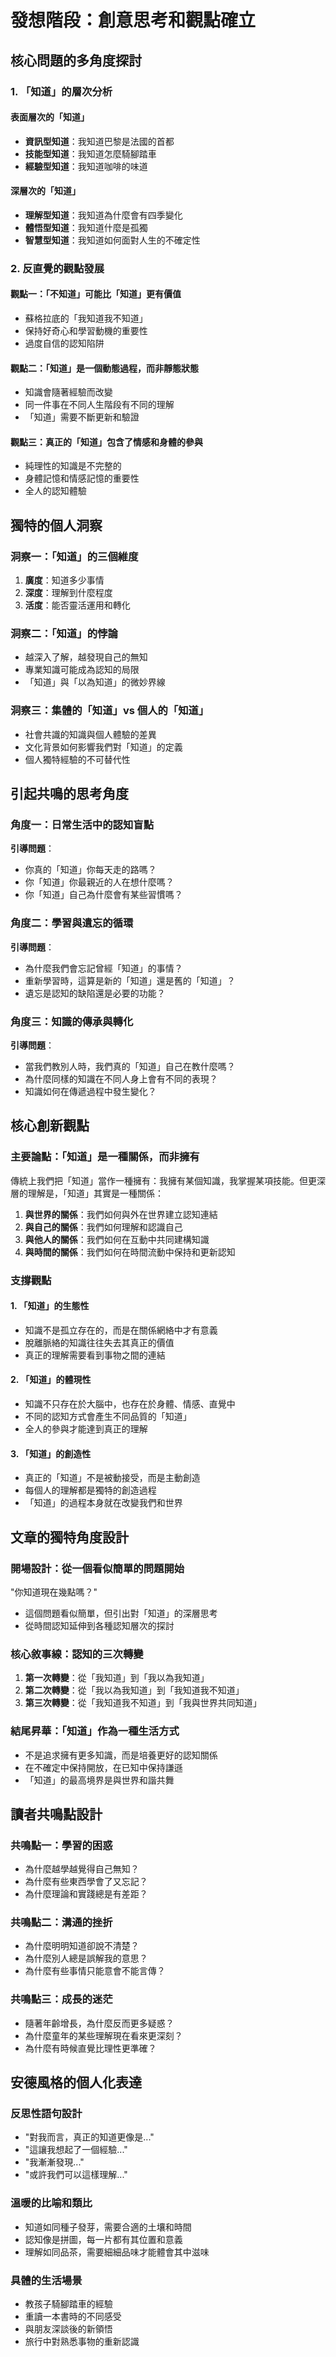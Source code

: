 # 發想階段：創意思考和觀點確立

## 核心問題的多角度探討

### 1. 「知道」的層次分析

#### 表面層次的「知道」
- **資訊型知道**：我知道巴黎是法國的首都
- **技能型知道**：我知道怎麼騎腳踏車
- **經驗型知道**：我知道咖啡的味道

#### 深層次的「知道」
- **理解型知道**：我知道為什麼會有四季變化
- **體悟型知道**：我知道什麼是孤獨
- **智慧型知道**：我知道如何面對人生的不確定性

### 2. 反直覺的觀點發展

#### 觀點一：「不知道」可能比「知道」更有價值
- 蘇格拉底的「我知道我不知道」
- 保持好奇心和學習動機的重要性
- 過度自信的認知陷阱

#### 觀點二：「知道」是一個動態過程，而非靜態狀態
- 知識會隨著經驗而改變
- 同一件事在不同人生階段有不同的理解
- 「知道」需要不斷更新和驗證

#### 觀點三：真正的「知道」包含了情感和身體的參與
- 純理性的知識是不完整的
- 身體記憶和情感記憶的重要性
- 全人的認知體驗

## 獨特的個人洞察

### 洞察一：「知道」的三個維度
1. **廣度**：知道多少事情
2. **深度**：理解到什麼程度
3. **活度**：能否靈活運用和轉化

### 洞察二：「知道」的悖論
- 越深入了解，越發現自己的無知
- 專業知識可能成為認知的局限
- 「知道」與「以為知道」的微妙界線

### 洞察三：集體的「知道」vs 個人的「知道」
- 社會共識的知識與個人體驗的差異
- 文化背景如何影響我們對「知道」的定義
- 個人獨特經驗的不可替代性

## 引起共鳴的思考角度

### 角度一：日常生活中的認知盲點
**引導問題**：
- 你真的「知道」你每天走的路嗎？
- 你「知道」你最親近的人在想什麼嗎？
- 你「知道」自己為什麼會有某些習慣嗎？

### 角度二：學習與遺忘的循環
**引導問題**：
- 為什麼我們會忘記曾經「知道」的事情？
- 重新學習時，這算是新的「知道」還是舊的「知道」？
- 遺忘是認知的缺陷還是必要的功能？

### 角度三：知識的傳承與轉化
**引導問題**：
- 當我們教別人時，我們真的「知道」自己在教什麼嗎？
- 為什麼同樣的知識在不同人身上會有不同的表現？
- 知識如何在傳遞過程中發生變化？

## 核心創新觀點

### 主要論點：「知道」是一種關係，而非擁有

傳統上我們把「知道」當作一種擁有：我擁有某個知識，我掌握某項技能。但更深層的理解是，「知道」其實是一種關係：

1. **與世界的關係**：我們如何與外在世界建立認知連結
2. **與自己的關係**：我們如何理解和認識自己
3. **與他人的關係**：我們如何在互動中共同建構知識
4. **與時間的關係**：我們如何在時間流動中保持和更新認知

### 支撐觀點

#### 1. 「知道」的生態性
- 知識不是孤立存在的，而是在關係網絡中才有意義
- 脫離脈絡的知識往往失去其真正的價值
- 真正的理解需要看到事物之間的連結

#### 2. 「知道」的體現性
- 知識不只存在於大腦中，也存在於身體、情感、直覺中
- 不同的認知方式會產生不同品質的「知道」
- 全人的參與才能達到真正的理解

#### 3. 「知道」的創造性
- 真正的「知道」不是被動接受，而是主動創造
- 每個人的理解都是獨特的創造過程
- 「知道」的過程本身就在改變我們和世界

## 文章的獨特角度設計

### 開場設計：從一個看似簡單的問題開始
"你知道現在幾點嗎？"
- 這個問題看似簡單，但引出對「知道」的深層思考
- 從時間認知延伸到各種認知層次的探討

### 核心敘事線：認知的三次轉變
1. **第一次轉變**：從「我知道」到「我以為我知道」
2. **第二次轉變**：從「我以為我知道」到「我知道我不知道」
3. **第三次轉變**：從「我知道我不知道」到「我與世界共同知道」

### 結尾昇華：「知道」作為一種生活方式
- 不是追求擁有更多知識，而是培養更好的認知關係
- 在不確定中保持開放，在已知中保持謙遜
- 「知道」的最高境界是與世界和諧共舞

## 讀者共鳴點設計

### 共鳴點一：學習的困惑
- 為什麼越學越覺得自己無知？
- 為什麼有些東西學會了又忘記？
- 為什麼理論和實踐總是有差距？

### 共鳴點二：溝通的挫折
- 為什麼明明知道卻說不清楚？
- 為什麼別人總是誤解我的意思？
- 為什麼有些事情只能意會不能言傳？

### 共鳴點三：成長的迷茫
- 隨著年齡增長，為什麼反而更多疑惑？
- 為什麼童年的某些理解現在看來更深刻？
- 為什麼有時候直覺比理性更準確？

## 安德風格的個人化表達

### 反思性語句設計
- "對我而言，真正的知道更像是..."
- "這讓我想起了一個經驗..."
- "我漸漸發現..."
- "或許我們可以這樣理解..."

### 溫暖的比喻和類比
- 知道如同種子發芽，需要合適的土壤和時間
- 認知像是拼圖，每一片都有其位置和意義
- 理解如同品茶，需要細細品味才能體會其中滋味

### 具體的生活場景
- 教孩子騎腳踏車的經驗
- 重讀一本書時的不同感受
- 與朋友深談後的新領悟
- 旅行中對熟悉事物的重新認識